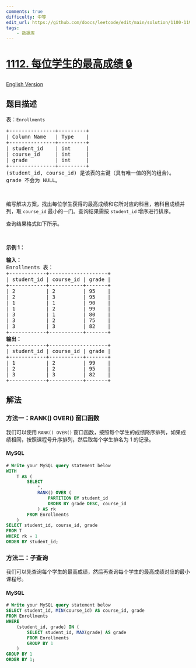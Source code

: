 ```yaml
---
comments: true
difficulty: 中等
edit_url: https://github.com/doocs/leetcode/edit/main/solution/1100-1199/1112.Highest%20Grade%20For%20Each%20Student/README.md
tags:
    - 数据库
---
```


<!-- problem:start -->

# [1112. 每位学生的最高成绩 🔒](https://leetcode.cn/problems/highest-grade-for-each-student)

[English Version](/solution/1100-1199/1112.Highest%20Grade%20For%20Each%20Student/README_EN.md)

## 题目描述

<!-- description:start -->

<p>表：<code>Enrollments</code></p>

<pre>
+---------------+---------+
| Column Name   | Type    |
+---------------+---------+
| student_id    | int     |
| course_id     | int     |
| grade         | int     |
+---------------+---------+
(student_id, course_id) 是该表的主键（具有唯一值的列的组合）。
grade 不会为 NULL。</pre>

<p>&nbsp;</p>

<p>编写解决方案，找出每位学生获得的最高成绩和它所对应的科目，若科目成绩并列，取&nbsp;<code>course_id</code>&nbsp;最小的一门。查询结果需按&nbsp;<code>student_id</code>&nbsp;增序进行排序。</p>

<p>查询结果格式如下所示。</p>

<p>&nbsp;</p>

<p><strong>示例 1：</strong></p>

<pre>
<strong>输入：</strong>
Enrollments 表：
+------------+-------------------+
| student_id | course_id | grade |
+------------+-----------+-------+
| 2          | 2         | 95    |
| 2          | 3         | 95    |
| 1          | 1         | 90    |
| 1          | 2         | 99    |
| 3          | 1         | 80    |
| 3          | 2         | 75    |
| 3          | 3         | 82    |
+------------+-----------+-------+
<strong>输出：</strong>
+------------+-------------------+
| student_id | course_id | grade |
+------------+-----------+-------+
| 1          | 2         | 99    |
| 2          | 2         | 95    |
| 3          | 3         | 82    |
+------------+-----------+-------+</pre>

<!-- description:end -->

## 解法

<!-- solution:start -->

### 方法一：RANK() OVER() 窗口函数

我们可以使用 `RANK() OVER()` 窗口函数，按照每个学生的成绩降序排列，如果成绩相同，按照课程号升序排列，然后取每个学生排名为 $1$ 的记录。

<!-- tabs:start -->

#### MySQL

```sql
# Write your MySQL query statement below
WITH
    T AS (
        SELECT
            *,
            RANK() OVER (
                PARTITION BY student_id
                ORDER BY grade DESC, course_id
            ) AS rk
        FROM Enrollments
    )
SELECT student_id, course_id, grade
FROM T
WHERE rk = 1
ORDER BY student_id;
```

<!-- tabs:end -->

<!-- solution:end -->

<!-- solution:start -->

### 方法二：子查询

我们可以先查询每个学生的最高成绩，然后再查询每个学生的最高成绩对应的最小课程号。

<!-- tabs:start -->

#### MySQL

```sql
# Write your MySQL query statement below
SELECT student_id, MIN(course_id) AS course_id, grade
FROM Enrollments
WHERE
    (student_id, grade) IN (
        SELECT student_id, MAX(grade) AS grade
        FROM Enrollments
        GROUP BY 1
    )
GROUP BY 1
ORDER BY 1;
```

<!-- tabs:end -->

<!-- solution:end -->

<!-- problem:end -->
